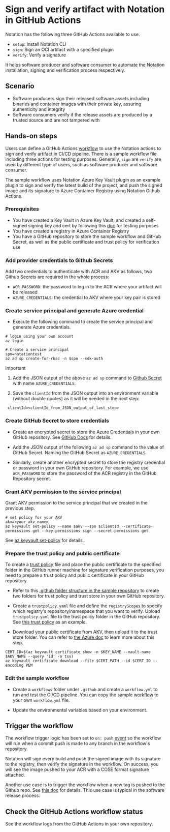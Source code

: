 # Sign and verify artifact with Notation in GitHub Actions

Notation has the following three GitHub Actions available to use.

- `setup`: Install Notation CLI
- `sign`: Sign an OCI artifact with a specified plugin
- `verify`: Verify a signature

It helps software producer and software consumer to automate the Notation installation, signing and verification process respectively.

## Scenario

- Software producers sign their released software assets including binaries and container images with their private key, assuring authenticity and integrity
- Software consumers verify if the release assets are produced by a trusted source and are not tampered with

## Hands-on steps

Users can define a GitHub Actions [workflow](https://docs.github.com/en/free-pro-team@latest/actions/learn-github-actions/introduction-to-github-actions) to use the Notation actions to sign and verify artifact in CI/CD pipeline. There is a sample workflow file including three actions for testing purposes. Generally, `sign` are `verify` are used by different type of users, such as software producer and software consumer.

The sample workflow uses Notation Azure Key Vault plugin as an example plugin to sign and verify the latest build of the project, and push the signed image and its signature to Azure Container Registry using Notation Github Actions.

### Prerequisites

- You have created a Key Vault in Azure Key Vault, and created a self-signed signing key and cert by following this [doc](https://learn.microsoft.com/en-us/azure/container-registry/container-registry-tutorial-sign-build-push) for testing purposes
- You have created a registry in Azure Container Registry
- You have a GitHub repository to store the sample workflow and GitHub Secret, as well as the public certificate and trust policy for verification use

### Add provider credentials to Github Secrets

Add two credentials to authenticate with ACR and AKV as follows, two Github Secrets are required in the whole process:

- `ACR_PASSWORD`: the password to log in to the ACR where your artifact will be released
- `AZURE_CREDENTIALS`: the credential to AKV where your key pair is stored
    
### Create service principal and generate Azure credential

- Execute the following command to create the service principal and generate Azure credentials. 

```
# login using your own account
az login

# Create a service principal
spn=notationtest
az ad sp create-for-rbac -n $spn --sdk-auth
```

> [!IMPORTANT]
> 1. Add the JSON output of the above `az ad sp` command to [Github Secret](https://learn.microsoft.com/en-us/azure/developer/github/connect-from-azure?tabs=azure-portal%2Cwindows#add-the-service-principal-as-a-github-secret) with name `AZURE_CREDENTIALS`.
>
> 2. Save the `clientId` from the JSON output into an environment variable (without double quotes) as it will be needed in the next step:
>```
>  clientId=<clientId_from_JSON_output_of_last_step>
>```

### Create GitHub Secret to store credentials 

- Create an encrypted secret to store the Azure Credentials in your own GitHub repository. See [GitHub Docs](https://docs.github.com/en/actions/security-guides/encrypted-secrets#creating-encrypted-secrets-for-a-repository) for details.

- Add the JSON output of the following `az ad sp` command to the value of GitHub Secret. Naming the GitHub Secret as `AZURE_CREDENTIALS`. 

- Similarly, create another encrypted secret to store the registry credential or password in your own GitHub repository. For example, we use `ACR_PASSWORD` to store the password of the ACR registry in the GitHub Repository secret.

### Grant AKV permission to the service principal

Grant AKV permission to the service principal that we created in the previous step.

```
# set policy for your AKV
akv=<your_akv_name>
az keyvault set-policy --name $akv --spn $clientId --certificate-permissions get --key-permissions sign --secret-permissions get
```

See [az keyvault set-policy](https://learn.microsoft.com/en-us/cli/azure/keyvault?view=azure-cli-latest#az-keyvault-set-policy) for details.

### Prepare the trust policy and public certificate 

To create a [trust policy](https://github.com/notaryproject/specifications/blob/main/specs/trust-store-trust-policy.md) file and place the public certificate to the specified folder in the GitHub runner machine for signature verification purposes, you need to prepare a trust policy and public certificate in your GitHub repository.

- Refer to this [.github folder structure in the sample repository](https://github.com/notation-playground/notation-integration-with-ACR-and-AKV/blob/main/.github/) to create two folders for trust policy and trust store in your own GitHub repository.

- Create a `trustpolicy.yaml` file and define the `registryScopes` to specify which registry's  repository/namespace that you want to verify. Upload `trustpolicy.yaml` file to the trust policy folder in the GitHub repository. See [this trust policy](https://github.com/notation-playground/notation-integration-with-ACR-and-AKV/blob/main/.github/trustpolicy/trustpolicy.json) as an example.

- Download your public certificate from AKV, then upload it to the trust store folder. You can refer to [the Azure doc](https://learn.microsoft.com/en-us/azure/container-registry/container-registry-tutorial-sign-build-push#create-a-self-signed-certificate-azure-cli) to learn more about this step.

```
CERT_ID=$(az keyvault certificate show -n $KEY_NAME --vault-name $AKV_NAME --query 'id' -o tsv)
az keyvault certificate download --file $CERT_PATH --id $CERT_ID --encoding PEM
```

### Edit the sample workflow

- Create a `workflows` folder under `.github` and create a `workflow.yml` to run and test the CI/CD pipeline. You can copy the sample [workflow](https://github.com/notation-playground/notation-integration-with-ACR-and-AKV/blob/main/.github/workflows/test-notation-action.yml) to your own `workflow.yml` file. 

- Update the environmental variables based on your environment. 

## Trigger the workflow

The workflow trigger logic has been set to `on: push` [event](https://docs.github.com/en/actions/using-workflows/triggering-a-workflow#using-events-to-trigger-workflows) so the workflow will run when a commit push is made to any branch in the workflow's repository.

Notation will sign every build and push the signed image with its signature to the registry, then verify the signature in the workflow. On success, you will see the image pushed to your ACR with a COSE format signature attached. 

Another use case is to trigger the workflow when a new tag is pushed to the Github repo. See [this doc](https://docs.github.com/en/actions/using-workflows/triggering-a-workflow#example-excluding-branches-and-tags) for details. This use case is typical in the software release process.

## Check the GitHub Actions workflow status

See the workflow logs from the GitHub Actions in your own repository.
